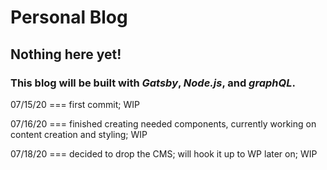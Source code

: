 # Personal Blog

## Nothing here yet!

### This blog will be built with *Gatsby*, *Node.js*, and *graphQL*.

07/15/20 === first commit; WIP

07/16/20 === finished creating needed components, currently working on content creation and styling; WIP

07/18/20 === decided to drop the CMS; will hook it up to WP later on; WIP
